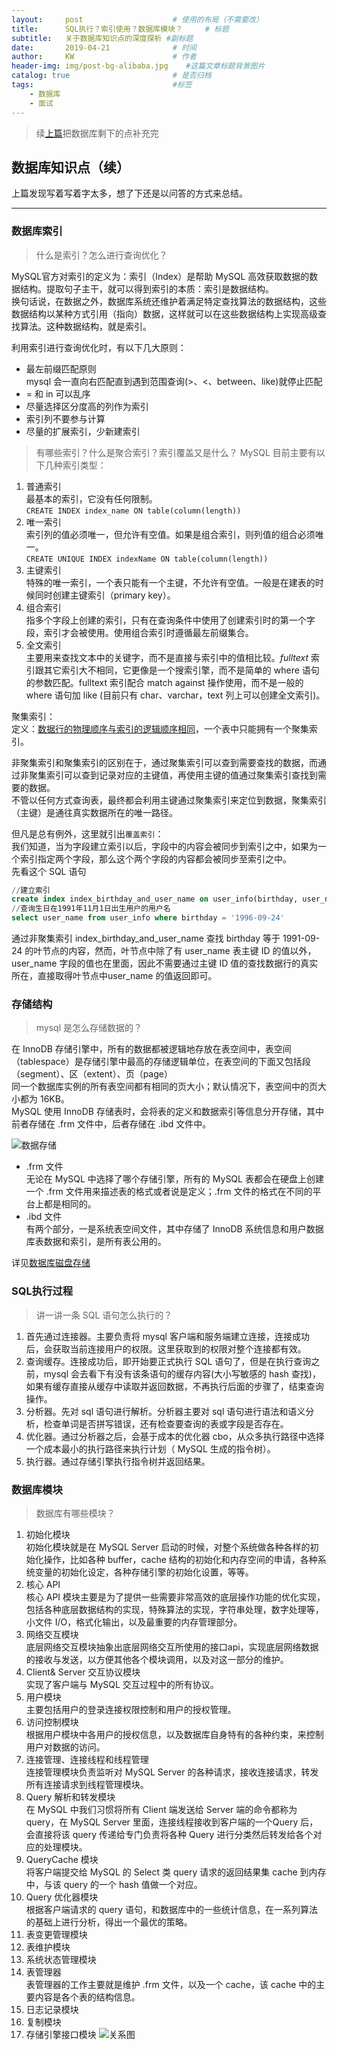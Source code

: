 ```yaml
---
layout:     post                    # 使用的布局（不需要改）
title:      SQL执行？索引使用？数据库模块？     # 标题 
subtitle:   关于数据库知识点的深度探析 #副标题
date:       2019-04-21              # 时间
author:     KW                      # 作者
header-img: img/post-bg-alibaba.jpg    #这篇文章标题背景图片
catalog: true                       # 是否归档
tags:                               #标签
    - 数据库
    - 面试
---
```


> 续[上篇](https://withgakki.github.io/2019/04/17/%E9%9D%A2%E8%AF%95%E4%B8%AD%E5%85%B3%E4%BA%8E%E6%95%B0%E6%8D%AE%E5%BA%93%E7%9A%84%E9%97%AE%E9%A2%98/)把数据库剩下的点补充完

## 数据库知识点（续）

上篇发现写着写着字太多，想了下还是以问答的方式来总结。

***

### 数据库索引

> 什么是索引？怎么进行查询优化？

MySQL官方对索引的定义为：索引（Index）是帮助 MySQL 高效获取数据的数据结构。提取句子主干，就可以得到索引的本质：索引是数据结构。  
换句话说，在数据之外，数据库系统还维护着满足特定查找算法的数据结构，这些数据结构以某种方式引用（指向）数据，这样就可以在这些数据结构上实现高级查找算法。这种数据结构，就是索引。

利用索引进行查询优化时，有以下几大原则：

+ 最左前缀匹配原则  
mysql 会一直向右匹配直到遇到范围查询(>、<、between、like)就停止匹配
+ = 和 in 可以乱序
+ 尽量选择区分度高的列作为索引
+ 索引列不要参与计算
+ 尽量的扩展索引，少新建索引

> 有哪些索引？什么是聚合索引？索引覆盖又是什么？
MySQL 目前主要有以下几种索引类型：

1. 普通索引  
最基本的索引，它没有任何限制。  
`CREATE INDEX index_name ON table(column(length))`
2. 唯一索引  
索引列的值必须唯一，但允许有空值。如果是组合索引，则列值的组合必须唯一。  
`CREATE UNIQUE INDEX indexName ON table(column(length))`
3. 主键索引  
特殊的唯一索引，一个表只能有一个主键，不允许有空值。一般是在建表的时候同时创建主键索引（primary key）。  
4. 组合索引  
指多个字段上创建的索引，只有在查询条件中使用了创建索引时的第一个字段，索引才会被使用。使用组合索引时遵循最左前缀集合。
5. 全文索引  
主要用来查找文本中的关键字，而不是直接与索引中的值相比较。*fulltext* 索引跟其它索引大不相同，它更像是一个搜索引擎，而不是简单的 where 语句的参数匹配。fulltext 索引配合 match against 操作使用，而不是一般的 where 语句加 like (目前只有 char、varchar，text 列上可以创建全文索引)。

聚集索引：  
定义：<u>数据行的物理顺序与索引的逻辑顺序相同</u>，一个表中只能拥有一个聚集索引。

非聚集索引和聚集索引的区别在于，通过聚集索引可以查到需要查找的数据，而通过非聚集索引可以查到记录对应的主键值，再使用主键的值通过聚集索引查找到需要的数据。  
不管以任何方式查询表，最终都会利用主键通过聚集索引来定位到数据，聚集索引（主键）是通往真实数据所在的唯一路径。

但凡是总有例外，这里就引出`覆盖索引`：  
我们知道，当为字段建立索引以后，字段中的内容会被同步到索引之中，如果为一个索引指定两个字段，那么这个两个字段的内容都会被同步至索引之中。  
先看这个 SQL 语句

~~~sql
//建立索引
create index index_birthday_and_user_name on user_info(birthday, user_name);
//查询生日在1991年11月1日出生用户的用户名
select user_name from user_info where birthday = '1996-09-24'
~~~

通过非聚集索引 index_birthday_and_user_name 查找 birthday 等于 1991-09-24 的叶节点的内容，然而，叶节点中除了有 user_name 表主键 ID 的值以外，user_name 字段的值也在里面，因此不需要通过主键 ID 值的查找数据行的真实所在，直接取得叶节点中user_name 的值返回即可。

### 存储结构

> mysql 是怎么存储数据的？

在 InnoDB 存储引擎中，所有的数据都被逻辑地存放在表空间中，表空间（tablespace）是存储引擎中最高的存储逻辑单位，在表空间的下面又包括段（segment）、区（extent）、页（page）  
同一个数据库实例的所有表空间都有相同的页大小；默认情况下，表空间中的页大小都为 16KB。  
MySQL 使用 InnoDB 存储表时，会将表的定义和数据索引等信息分开存储，其中前者存储在 .frm 文件中，后者存储在 .ibd 文件中。

![数据存储](https://upload-images.jianshu.io/upload_images/17260324-218093447a7ebbaa.jpg?imageMogr2/auto-orient/strip%7CimageView2/2/w/1240)

+ .frm 文件  
无论在 MySQL 中选择了哪个存储引擎，所有的 MySQL 表都会在硬盘上创建一个 .frm 文件用来描述表的格式或者说是定义；.frm 文件的格式在不同的平台上都是相同的。
+ .ibd 文件  
有两个部分，一是系统表空间文件，其中存储了 InnoDB 系统信息和用户数据库表数据和索引，是所有表公用的。

详见[数据库磁盘存储](https://blog.csdn.net/a724888/article/details/78366887)

### SQL执行过程

> 讲一讲一条 SQL 语句怎么执行的？

1. 首先通过连接器。主要负责将 mysql 客户端和服务端建立连接，连接成功后，会获取当前连接用户的权限。这里获取到的权限对整个连接都有效。
2. 查询缓存。连接成功后，即开始要正式执行 SQL 语句了，但是在执行查询之前，mysql 会去看下有没有该条语句的缓存内容(大小写敏感的 hash 查找)，如果有缓存直接从缓存中读取并返回数据，不再执行后面的步骤了，结束查询操作。
3. 分析器。先对 sql 语句进行解析。分析器主要对 sql 语句进行语法和语义分析，检查单词是否拼写错误，还有检查要查询的表或字段是否存在。
4. 优化器。通过分析器之后，会基于成本的优化器 cbo，从众多执行路径中选择一个成本最小的执行路径来执行计划（ MySQL 生成的指令树）。
5. 执行器。通过存储引擎执行指令树并返回结果。

### 数据库模块

> 数据库有哪些模块？

1. 初始化模块  
初始化模块就是在 MySQL Server 启动的时候，对整个系统做各种各样的初始化操作，比如各种 buffer，cache 结构的初始化和内存空间的申请，各种系统变量的初始化设定，各种存储引擎的初始化设置，等等。
2. 核心 API  
核心 API 模块主要是为了提供一些需要非常高效的底层操作功能的优化实现，包括各种底层数据结构的实现，特殊算法的实现，字符串处理，数字处理等，小文件 I/O，格式化输出，以及最重要的内存管理部分。
3. 网络交互模块  
底层网络交互模块抽象出底层网络交互所使用的接口api，实现底层网络数据的接收与发送，以方便其他各个模块调用，以及对这一部分的维护。
4. Client& Server 交互协议模块  
实现了客户端与 MySQL 交互过程中的所有协议。
5. 用户模块  
主要包括用户的登录连接权限控制和用户的授权管理。
6. 访问控制模块  
根据用户模块中各用户的授权信息，以及数据库自身特有的各种约束，来控制用户对数据的访问。
7. 连接管理、连接线程和线程管理  
连接管理模块负责监听对 MySQL Server 的各种请求，接收连接请求，转发所有连接请求到线程管理模块。
8. Query 解析和转发模块  
在 MySQL 中我们习惯将所有 Client 端发送给 Server 端的命令都称为 query，在 MySQL Server 里面，连接线程接收到客户端的一个Query 后，会直接将该 query 传递给专门负责将各种 Query 进行分类然后转发给各个对应的处理模块。
9. QueryCache 模块  
将客户端提交给 MySQL 的 Select 类 query 请求的返回结果集 cache 到内存中，与该 query 的一个 hash 值做一个对应。
10. Query 优化器模块  
根据客户端请求的 query 语句，和数据库中的一些统计信息，在一系列算法的基础上进行分析，得出一个最优的策略。
11. 表变更管理模块
12. 表维护模块
13. 系统状态管理模块
14. 表管理器  
表管理器的工作主要就是维护 .frm 文件，以及一个 cache，该 cache 中的主要内容是各个表的结构信息。
15. 日志记录模块
16. 复制模块
17. 存储引擎接口模块
![关系图](https://upload-images.jianshu.io/upload_images/17260324-e91f4d189241c825.gif?imageMogr2/auto-orient/strip%7CimageView2/2/w/1240)